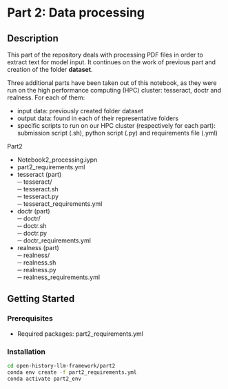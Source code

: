# Part 2: Data processing

## Description
This part of the repository deals with processing PDF files in order to extract text for model input. It continues on the work of previous part and creation of the folder **dataset**.  

Three additional parts have been taken out of this notebook, as they were run on the high performance computing (HPC) cluster: tesseract, doctr and realness. For each of them:  
- input data: previously created folder dataset 
- output data: found in each of their representative folders  
- specific scripts to run on our HPC cluster (respectively for each part): submission script (.sh), python script (.py) and requirements file (.yml)


Part2
- Notebook2_processing.iypn  
- part2_requirements.yml
- tesseract (part)  
  ─ tesseract/  
  ─ tesseract.sh  
  ─ tesseract.py  
  ─ tesseract_requirements.yml  
- doctr (part)  
  ─ doctr/  
  ─ doctr.sh  
  ─ doctr.py  
  ─ doctr_requirements.yml  
- realness (part)  
  ─ realness/  
  ─ realness.sh  
  ─ realness.py  
  ─ realness_requirements.yml  


## Getting Started
### Prerequisites
- Required packages: part2_requirements.yml


### Installation 
```bash
cd open-history-llm-framework/part2
conda env create -f part2_requirements.yml
conda activate part2_env
```
